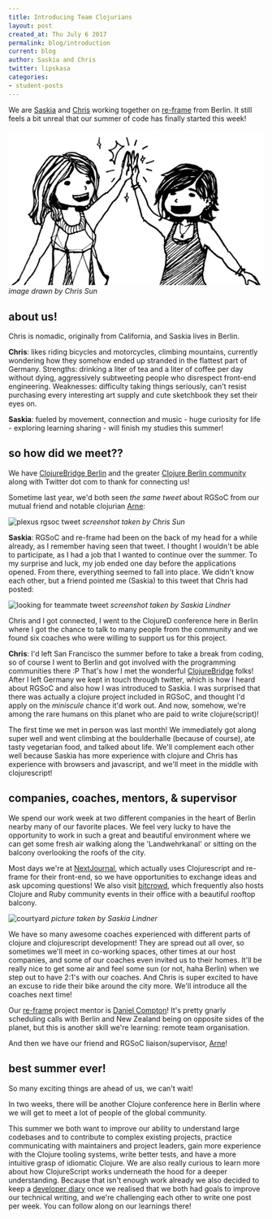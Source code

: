 ```yaml
---
title: Introducing Team Clojurians
layout: post
created_at: Thu July 6 2017
permalink: blog/introduction
current: blog
author: Saskia and Chris
twitter: lipskasa
categories:
- student-posts
---
```


We are [Saskia](https://twitter.com/lipskasa) and [Chris](https://twitter.com/daiyitastic) working together on [re-frame](https://github.com/Day8/re-frame) from Berlin. It still feels a bit unreal that our summer of code has finally started this week!

![saskia and chris](/img/blog/2017/clj-saskia-and-daiyi_xl.jpg)
*image drawn by Chris Sun*

## about us!

Chris is nomadic, originally from California, and Saskia lives in Berlin.

**Chris**: likes riding bicycles and motorcycles, climbing mountains, currently wondering how they somehow ended up stranded in the flattest part of Germany. Strengths: drinking a liter of tea and a liter of coffee per day without dying, aggressively subtweeting people who disrespect front-end engineering. Weaknesses: difficulty taking things seriously, can't resist purchasing every interesting art supply and cute sketchbook they set their eyes on.

**Saskia**: fueled by movement, connection and music - huge curiosity for life - exploring learning sharing - will finish my studies this summer!

## so how did we meet??

We have [ClojureBridge Berlin](http://clojurebridge-berlin.org/) and the greater [Clojure Berlin community](https://www.meetup.com/Clojure-Berlin) along with Twitter dot com to thank for connecting us!

Sometime last year, we'd both seen _the same tweet_ about RGSoC from our mutual friend and notable clojurian [Arne](https://twitter.com/plexus):

![plexus rgsoc tweet](/img/blog/2016/clj-plexus-rgsoc-tweet.jpg) 
*screenshot taken by Chris Sun*  

**Saskia**: RGSoC and re-frame had been on the back of my head for a while already, as I remember having seen that tweet. I thought I wouldn't be able to participate, as I had a job that I wanted to continue over the summer. To my surprise and luck, my job ended one day before the applications opened. From there, everything seemed to fall into place. We didn't know each other, but a friend pointed me (Saskia) to this tweet that Chris had posted:

![looking for teammate tweet](/img/blog/2016/clj-teammate-tweet.png) 
*screenshot taken by Saskia Lindner*

Chris and I got connected, I went to the ClojureD conference here in Berlin where I got the chance to talk to many people from the community and we found six coaches who were willing to support us for this project.

**Chris**: I'd left San Francisco the summer before to take a break from coding, so of course I went to Berlin and got involved with the programming communities there :P That's how I met the wonderful [ClojureBridge](http://clojurebridge-berlin.org) folks! After I left Germany we kept in touch through twitter, which is how I heard about RGSoC and also how I was introduced to Saskia. I was surprised that there was actually a clojure project included in RGSoC, and thought I'd apply on the _miniscule_ chance it'd work out. And now, somehow, we're among the rare humans on this planet who are paid to write clojure(script)!

The first time we met in person was last month! We immediately got along super well and went climbing at the boulderhalle (because of course), ate tasty vegetarian food, and talked about life. We'll complement each other well because Saskia has more experience with clojure and Chris has experience with browsers and javascript, and we'll meet in the middle with clojurescript!


## companies, coaches, mentors, & supervisor

We spend our work week at two different companies in the heart of Berlin nearby many of our favorite places. We feel very lucky to have the opportunity to work in such a great and beautiful environment where we can get some fresh air walking along the 'Landwehrkanal' or sitting on the balcony overlooking the roofs of the city.

Most days we're at [NextJournal](https://nextjournal.com), which actually uses Clojurescript and re-frame for their front-end, so we have opportunities to exchange ideas and ask upcoming questions! We also visit [bitcrowd](https://bitcrowd.net/en), which frequently also hosts Clojure and Ruby community events in their office with a beautiful rooftop balcony.

![courtyard](/img/blog/2016/clj-sky.jpg) 
*picture taken by Saskia Lindner*

We have so many awesome coaches experienced with different parts of clojure and clojurescript development! They are spread out all over, so sometimes we'll meet in co-working spaces, other times at our host companies, and some of our coaches even invited us to their homes. It'll be really nice to get some air and feel some sun (or not, haha Berlin) when we step out to have 2:1's with our coaches. And Chris is super excited to have an excuse to ride their bike around the city more. We'll introduce all the coaches next time!

Our [re-frame](https://github.com/Day8/re-frame) project mentor is [Daniel Compton](https://twitter.com/danielwithmusic)! It's pretty gnarly scheduling calls with Berlin and New Zealand being on opposite sides of the planet, but this is another skill we're learning: remote team organisation.

And then we have our friend and RGSoC liaison/supervisor, [Arne](https://twitter.com/plexus)!


## best summer ever!

So many exciting things are ahead of us, we can't wait!

In two weeks, there will be another Clojure conference here in Berlin where we will get to meet a lot of people of the global community.

This summer we both want to improve our ability to understand large codebases and to contribute to complex existing projects, practice communicating with maintainers and project leaders, gain more experience with the Clojure tooling systems, write better tests, and have a more intuitive grasp of idiomatic Clojure. We are also really curious to learn more about how ClojureScript works underneath the hood for a deeper understanding. Because that isn't enough work already we also decided to keep a [developer diary](http://daiyi.co/dev-diary) once we realised that we both had goals to improve our technical writing, and we're challenging each other to write one post per week. You can follow along on our learnings there!
